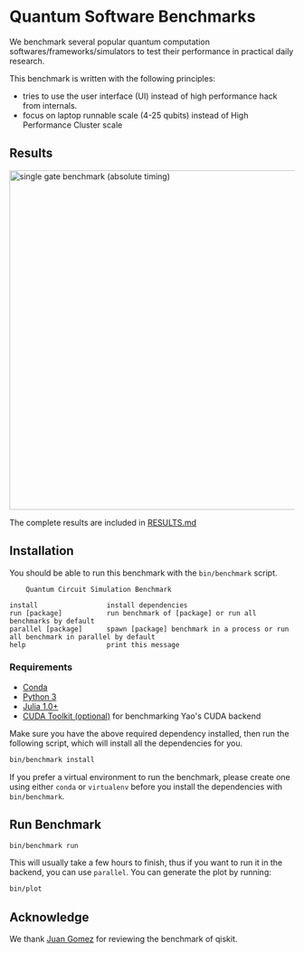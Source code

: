 # Quantum Software Benchmarks

We benchmark several popular quantum computation softwares/frameworks/simulators to test their performance
in practical daily research.

This benchmark is written with the following principles:

- tries to use the user interface (UI) instead of high performance hack from internals.
- focus on laptop runnable scale (4-25 qubits) instead of High Performance Cluster scale

## Results

<img src="https://github.com/Roger-luo/quantum-benchmarks/blob/master/images/gates.png" alt="single gate benchmark (absolute timing)" height=600></img>

The complete results are included in [RESULTS.md](https://github.com/Roger-luo/quantum-benchmarks/blob/master/RESULTS.md)

## Installation

You should be able to run this benchmark with the `bin/benchmark` script.

```
    Quantum Circuit Simulation Benchmark

install                 install dependencies
run [package]           run benchmark of [package] or run all benchmarks by default
parallel [package]      spawn [package] benchmark in a process or run all benchmark in parallel by default
help                    print this message
```

### Requirements

- [Conda](https://conda.io/projects/conda/en/latest/user-guide/install/index.html?highlight=conda)
- [Python 3](https://www.python.org/downloads/)
- [Julia 1.0+](https://julialang.org/)
- [CUDA Toolkit (optional)](https://developer.nvidia.com/cuda-toolkit) for benchmarking Yao's CUDA backend

Make sure you have the above required dependency installed, then run the following script, which will install
all the dependencies for you.

```sh
bin/benchmark install
```

If you prefer a virtual environment to run the benchmark, please create one using either `conda` or `virtualenv`
before you install the dependencies with `bin/benchmark`.

## Run Benchmark

```sh
bin/benchmark run
```

This will usually take a few hours to finish, thus if you want to run it in the backend, you can use `parallel`.
You can generate the plot by running:

```sh
bin/plot
```

## Acknowledge

We thank [Juan Gomez](https://github.com/atilag) for reviewing the benchmark of qiskit.
